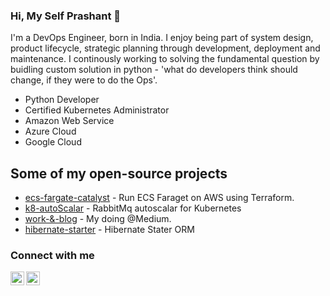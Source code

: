 

### Hi, My Self Prashant 👋

I'm a DevOps Engineer, born in India. I enjoy being part of system design, product lifecycle, strategic planning through development, deployment and maintenance. I continously working to solving the fundamental question by buidling custom solution in python  -  'what do developers think should change,  if they were to do the Ops'.  

- Python Developer
- Certified Kubernetes Administrator
- Amazon Web Service
- Azure Cloud
- Google Cloud

## Some of my open-source projects

- [ecs-fargate-catalyst](https://github.com/prasvats/terraform) - Run ECS Faraget on AWS using Terraform.
- [k8-autoScalar](https://github.com/prasvats/k8s-rabbit-pod-autoscaler) - RabbitMq autoscalar for Kubernetes
- [work-&-blog](https://prashant-vats.medium.com/) - My doing @Medium.
- [hibernate-starter](https://github.com/prasvats/hibernate-starter) - Hibernate Stater ORM


### Connect with me

[<img align="left" alt="prashant-vats | Medium" width="22" src="https://cdn.jsdelivr.net/npm/simple-icons@v3/icons/medium.svg" />][medium]
[<img align="left" alt="vatsprashant | LinkedIn" width="22" src="https://cdn.jsdelivr.net/npm/simple-icons@v3/icons/linkedin.svg" />][linkedin]

[medium]: https://prashant-vats.medium.com/
[linkedin]: https://www.linkedin.com/in/vatsprashant/
<!---
prasvats/prasvats is a ✨ special ✨ repository because its `README.md` (this file) appears on your GitHub profile.
You can click the Preview link to take a look at your changes.
--->

